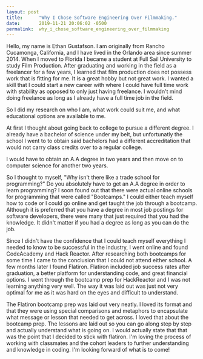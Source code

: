```yaml
---
layout: post
title:      "Why I Chose Software Engineering Over Filmmaking."
date:       2019-11-21 20:06:02 -0500
permalink:  why_i_chose_software_engineering_over_filmmaking
---
```



Hello, my name is Ethan Gustafson. I am originally from Rancho Cucamonga, California, and I have lived in the Orlando area since summer 2014. When I moved to Florida I became a student at Full Sail University to study Film Production. After graduating and working in the field as a freelancer for a few years, I learned that film production does not possess work that is fitting for me. It is a great hobby but not great work. I wanted a skill that I could start a new career with where I could have full time work with stability as opposed to only just having freelance. I wouldn't mind doing freelance as long as I already have a full time job in the field. 

So I did my research on who I am, what work could suit me, and what educational options are available to me. 

At first I thought about going back to college to pursue a different degree. I already have a bachelor of science under my belt, but unfortunatly the school I went to to obtain said bachelors had a different accreditation that would not carry class credits over to a regular college. 

I would have to obtain an A.A degree in two years and then move on to computer science for another two years. 

So I thought to myself, "Why isn't there like a trade school for programming?" Do you absolutely have to get an A.A degree in order to learn programming? I soon found out that there were actual online schools for programming that were called "Bootcamps." I could either teach myself how to code or I could go online and get taught the job through a bootcamp. Although it is preferred that you have a degree in most job postings for software developers, there were many that just required that you had the knowledge. It didn't matter if you had a degree as long as you can do the job. 

Since I didn't have the confidence that I could teach myself everything I needed to know to be successful in the industry, I went online and found CodeAcademy and Hack Reactor. After researching both bootcamps for some time I came to the conclusion that I could not attend either school. A few months later I found Flatiron. Flatiron included job success rates after graduation, a better platform for understanding code, and great financial options. I went through the bootcamp prep for HackReactor and I was not learning anything very well. The way it was laid out was just not very optimal for me as it was hard on the eyes and difficult to understand. 

The Flatiron bootcamp prep was laid out very neatly. I loved its format and that they were using special comparisons and metaphors to encapsulate what message or lesson that needed to get across. I loved that about the bootcamp prep. The lessons are laid out so you can go along step by step and actually understand what is going on. I would actually state that that was the point that I decided to stick with flatiron. I'm loving the process of working with classmates and the cohort leaders to further understanding and knowledge in coding. I'm looking forward of what is to come!
